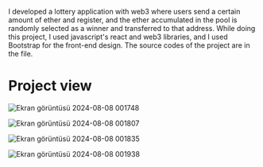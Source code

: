 I developed a lottery application with web3 where users send a certain amount of ether and register, and the ether accumulated in the pool is randomly selected as a winner and transferred to that address. While doing this project, I used javascript's react and web3 libraries, and I used Bootstrap for the front-end design. The source codes of the project are in the file.


# Project view


![Ekran görüntüsü 2024-08-08 001748](https://github.com/user-attachments/assets/c2daead3-c565-4f98-9f77-fda626a4b1e4)



![Ekran görüntüsü 2024-08-08 001807](https://github.com/user-attachments/assets/e5623e27-fb0d-4dd0-b4dc-9fcacd49f13a)



![Ekran görüntüsü 2024-08-08 001835](https://github.com/user-attachments/assets/d0236957-1e76-4c58-a609-9c4b8f8f8fc6)



![Ekran görüntüsü 2024-08-08 001938](https://github.com/user-attachments/assets/80c95523-1165-4b67-b6f8-6411e55a2508)


